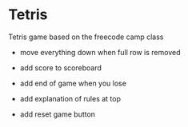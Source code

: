 # Tetris
Tetris game based on the freecode camp class

- move everything down when full row is removed

- add score to scoreboard

- add end of game when you lose

- add explanation of rules at top

- add reset game button
